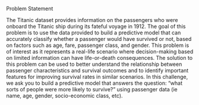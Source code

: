 Problem Statement

The Titanic dataset provides information on the passengers who were onboard the Titanic ship during its fateful voyage in 1912. The goal of this problem is to use the data provided to build a predictive model that can accurately classify whether a passenger would have survived or not, based on factors such as age, fare, passenger class, and gender. This problem is of interest as it represents a real-life scenario where decision-making based on limited information can have life-or-death consequences. The solution to this problem can be used to better understand the relationship between passenger characteristics and survival outcomes and to identify important features for improving survival rates in similar scenarios. In this challenge, we ask you to build a predictive model that answers the question: “what sorts of people were more likely to survive?” using passenger data (ie name, age, gender, socio-economic class, etc).
